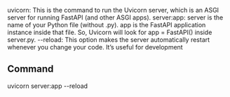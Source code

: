 uvicorn: This is the command to run the Uvicorn server, which is an ASGI server for running FastAPI (and other ASGI apps).
server:app:
server is the name of your Python file (without .py).
app is the FastAPI application instance inside that file.
So, Uvicorn will look for app = FastAPI() inside server.py.
--reload: This option makes the server automatically restart whenever you change your code. It’s useful for development


## Command
uvicorn server:app --reload
